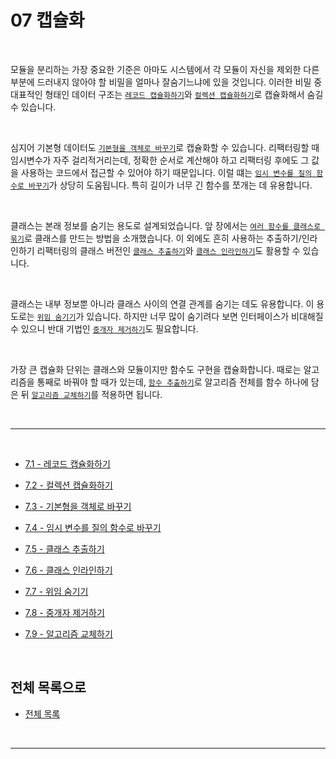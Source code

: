 # 07 캡슐화

<br>

모듈을 분리하는 가장 중요한 기준은 아마도 시스템에서 각 모듈이 자신을 제외한 다른 부분에 드러내지 않아야 할 비밀을 얼마나 잘숨기느냐에 있을 것입니다. 이러한 비밀 중 대표적인 형태인 데이터 구조는 [`레코드 캡슐화하기`](https://github.com/Esoolgnah/Summary_of_Refactoring_2nd_Edition/blob/main/Notes/07_캡슐화/07_01_레코드_캡슐화하기.md)와 [`컬렉션 캡슐화하기`](https://github.com/Esoolgnah/Summary_of_Refactoring_2nd_Edition/blob/main/Notes/07_캡슐화/07_02_컬렉션_캡슐화하기.md)로 캡슐화해서 숨길 수 있습니다.

<br>

심지어 기본형 데이터도 [`기본형을 객체로 바꾸기`](https://github.com/Esoolgnah/Summary_of_Refactoring_2nd_Edition/blob/main/Notes/07_캡슐화/07_03_기본형을_객체로_바꾸기.md)로 캡슐화할 수 있습니다. 리팩터링할 때 임시변수가 자주 걸리적거리는데, 정확한 순서로 계산해야 하고 리팩터링 후에도 그 값을 사용하는 코드에서 접근할 수 있어야 하기 때문입니다. 이럴 떄는 [`임시 변수를 질의 함수로 바꾸기`](https://github.com/Esoolgnah/Summary_of_Refactoring_2nd_Edition/blob/main/Notes/07_캡슐화/07_04_임시_변수를_질의_함수로_바꾸기.md)가 상당히 도움됩니다. 특히 길이가 너무 긴 함수를 쪼개는 데 유용합니다.

<br>

클래스는 본래 정보를 숨기는 용도로 설계되었습니다. 앞 장에서는 [`여러 함수를 클래스로 묶기`](https://github.com/Esoolgnah/Summary_of_Refactoring_2nd_Edition/blob/main/Notes/06_기본적인_리팩터링/06_09_여러_함수를_클래스로_묶기.md)로 클래스를 만드는 방법을 소개했습니다. 이 외에도 흔히 사용하는 추출하기/인라인하기 리팩터링의 클래스 버전인 [`클래스 추출하기`](https://github.com/Esoolgnah/Summary_of_Refactoring_2nd_Edition/blob/main/Notes/07_캡슐화/07_05_클래스_추출하기.md)와 [`클래스 인라인하기`](https://github.com/Esoolgnah/Summary_of_Refactoring_2nd_Edition/blob/main/Notes/07_캡슐화/07_06_클래스_인라인하기.md)도 활용할 수 있습니다.

<br>

클래스는 내부 정보뿐 아니라 클래스 사이의 연결 관계를 숨기는 데도 유용합니다. 이 용도로는 [`위임 숨기기`](https://github.com/Esoolgnah/Summary_of_Refactoring_2nd_Edition/blob/main/Notes/07_캡슐화/07_07_위임_숨기기.md)가 있습니다. 하지만 너무 많이 숨기려다 보면 인터페이스가 비대해질 수 있으니 반대 기법인 [`중개자 제거하기`](https://github.com/Esoolgnah/Summary_of_Refactoring_2nd_Edition/blob/main/Notes/07_캡슐화/07_08_중개자_제거하기.md)도 필요합니다.

<br>

가장 큰 캡슐화 단위는 클래스와 모듈이지만 함수도 구현을 캡슐화합니다. 때로는 알고리즘을 통째로 바꿔야 할 때가 있는데, [`함수 추출하기`](https://github.com/Esoolgnah/Summary_of_Refactoring_2nd_Edition/blob/main/Notes/06_기본적인_리팩터링/06_01_함수_추출하기.md)로 알고리즘 전체를 함수 하나에 담은 뒤 [`알고리즘 교체하기`](https://github.com/Esoolgnah/Summary_of_Refactoring_2nd_Edition/blob/main/Notes/07_캡슐화/07_09_알고리즘_교체하기.md)를 적용하면 됩니다.

<br>

---

<br>

- [7.1 - 레코드 캡슐화하기](https://github.com/Esoolgnah/Summary_of_Refactoring_2nd_Edition/blob/main/Notes/07_캡슐화/07_01_레코드_캡슐화하기.md)

- [7.2 - 컬렉션 캡슐화하기](https://github.com/Esoolgnah/Summary_of_Refactoring_2nd_Edition/blob/main/Notes/07_캡슐화/07_02_컬렉션_캡슐화하기.md)

- [7.3 - 기본형을 객체로 바꾸기](https://github.com/Esoolgnah/Summary_of_Refactoring_2nd_Edition/blob/main/Notes/07_캡슐화/07_03_기본형을_객체로_바꾸기.md)

- [7.4 - 임시 변수를 질의 함수로 바꾸기](https://github.com/Esoolgnah/Summary_of_Refactoring_2nd_Edition/blob/main/Notes/07_캡슐화/07_04_임시_변수를_질의_함수로_바꾸기.md)

- [7.5 - 클래스 추출하기](https://github.com/Esoolgnah/Summary_of_Refactoring_2nd_Edition/blob/main/Notes/07_캡슐화/07_05_클래스_추출하기.md)

- [7.6 - 클래스 인라인하기](https://github.com/Esoolgnah/Summary_of_Refactoring_2nd_Edition/blob/main/Notes/07_캡슐화/07_06_클래스_인라인하기.md)

- [7.7 - 위임 숨기기](https://github.com/Esoolgnah/Summary_of_Refactoring_2nd_Edition/blob/main/Notes/07_캡슐화/07_07_위임_숨기기.md)

- [7.8 - 중개자 제거하기](https://github.com/Esoolgnah/Summary_of_Refactoring_2nd_Edition/blob/main/Notes/07_캡슐화/07_08_중개자_제거하기.md)

- [7.9 - 알고리즘 교체하기](https://github.com/Esoolgnah/Summary_of_Refactoring_2nd_Edition/blob/main/Notes/07_캡슐화/07_09_알고리즘_교체하기.md)

<br>

## 전체 목록으로

- [전체 목록](https://github.com/Esoolgnah/Summary_of_Refactoring_2nd_Edition/blob/main/README.md)

<br>

---
